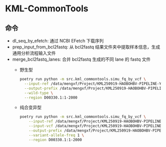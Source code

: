 # KML-CommonTools

## 命令

- dl_seq_by_efetch: 通过 NCBI EFetch 下载序列
- prep_input_from_bcl2fastq: 从 bcl2fastq 结果文件夹中提取样本信息，生成通用分析流程输入文件
- merge_bcl2fastq_lanes: 合并 bcl2fastq 生成的不同 lane 的 fastq 文件
  - 野生型

    ```bash
    poetry run python -m src.kml_commontools.simu_fq_by_vcf \
      --input-ref /data/mengxf/Project/KML250919-HAOBOHBV-PIPELINE-YANZHENG/work/251029-ref/ref/D00330.fasta \
      --output-prefix /data/mengxf/Project/KML250919-HAOBOHBV-PIPELINE-YANZHENG/work/251028-simu/bwt \
      --wild-type \
      --region D00330.1:1-2000
    ```

  - 纯合变异型

    ```bash
    poetry run python -m src.kml_commontools.simu_fq_by_vcf \
        --input-ref /data/mengxf/Project/KML250919-HAOBOHBV-PIPELINE-YANZHENG/work/251029-ref/ref/D00330.fasta \
        --input-vcf /data/mengxf/Project/KML250919-HAOBOHBV-PIPELINE-YANZHENG/work/251010-simu-1500/input-vcfs/mut7.vcf \
        --output-prefix /data/mengxf/Project/KML250919-HAOBOHBV-PIPELINE-YANZHENG/work/251028-simu/bmut7vaf100 \
        --variant-allele-freq 1 \
        --region D00330.1:1-2000
    ```
